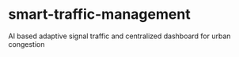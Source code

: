 # smart-traffic-management
AI based adaptive signal traffic and centralized dashboard for urban congestion
